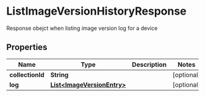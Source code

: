 

# ListImageVersionHistoryResponse

Response obejct when listing image version log for a device

## Properties

| Name | Type | Description | Notes |
|------------ | ------------- | ------------- | -------------|
|**collectionId** | **String** |  |  [optional] |
|**log** | [**List&lt;ImageVersionEntry&gt;**](ImageVersionEntry.md) |  |  [optional] |



